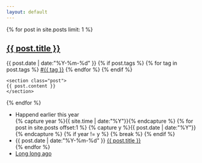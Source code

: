 ```yaml
---
layout: default
---
```


<div>
  {% for post in site.posts limit: 1 %}
  <article class="content">
    <section class="title">
      <h2><a href="{{ post.url }}">{{ post.title }}</a></h2>
    </section>
    <section class="meta">
      <span class="time">
        <time datetime="{{ post.date | date:"%Y-%m-%d" }}">{{ post.date | date:"%Y-%m-%d" }}</time>
      </span>
      {% if post.tags %}
      <span class="tags">
        {% for tag in post.tags %}
        <a href="/tags.html#{{ tag }}" title="{{ tag }}">#{{ tag }}</a>
        {% endfor %}
      </span>
      {% endif %}
    </section>
    
    <section class="post">
    {{ post.content }}
    </section> 
  </article>
  {% endfor %}
  
  <!-- <div class="divider"></div> -->
  <ul class="listing main-listing">
    <li class="listing-seperator">Happend earlier this year</li>
  {% capture year %}{{ site.time | date:"%Y"}}{% endcapture %}
  {% for post in site.posts offset:1 %}
    {% capture y %}{{ post.date | date:"%Y"}}{% endcapture %}
    {% if year != y %}
    {% break %}
    {% endif %}
    <li class="listing-item">
      <time datetime="{{ post.date | date:"%Y-%m-%d" }}">{{ post.date | date:"%Y-%m-%d" }}</time>
      <a href="{{ post.url }}" title="{{ post.title }}">{{ post.title }}</a>
    </li>
  {% endfor %}
    <li class="listing-seperator"><a href="/archive.html">Long long ago</a></li>
  </ul>
</div>
